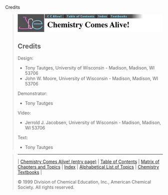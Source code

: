 





 Credits
 



> ![Chemistry Comes Alive!](ccahead.gif)
> 
> 
> 
> 
> 
> 
> 
> 
> ## Credits
> 
> 
> 
>  Design:
>  - Tony Tautges, University of Wisconsin - Madison, Madison, WI 53706
>  - John W. Moore, University of Wisconsin - Madison, Madison, WI 53706
> 
> 
>  Demonstrator:
>  - Tony Tautges
> 
> 
>  Video:
>  - Jerrold J. Jacobsen, University of Wisconsin - Madison, Madison, WI 53706
> 
> 
>  Text:
>  - Tony Tautges



> ---
> 
> 
>  |
>  [Chemistry Comes Alive! (entry page)](../../INDEX.HTM) 
>  |
>  [Table of Contents](../../CONTENTS.HTM) 
>  |
>  [Matrix of Chapters and Topics](../../MATRIX.HTM) 
>  |
>  [Index](../../WORDS.HTM) 
>  |
>  [Alphabetical List of Topics](../../ALPHATOP.HTM) 
>  |
>  [Chemistry Textbooks](../../BOOKS.HTM) 
>  |
>  
>  © 1999 Division of Chemical Education, Inc.,
American Chemical Society. All rights reserved.





